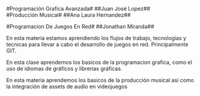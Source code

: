 #Programación Grafica Avanzada#
##Juan José Lopez##  
#Producción Musical#
##Ana Laura Hernandez##  










#Programacion De Juegos En Red#
##Jonathan Miranda##

En esta materia estamos aprendiendo los flujos de 
trabajo, tecnologías y tecnicas para llevar a cabo el desarrollo
de juegos en red. Principalmente GIT.

En esta clase aprendemos los basicos de la programacion grafica,
como el uso de idiomas de gráficos y librerias gráficas. 

En esta materia aprendemos los basicos de la producción musical
así como la integración de assets de audio en videojuegos
